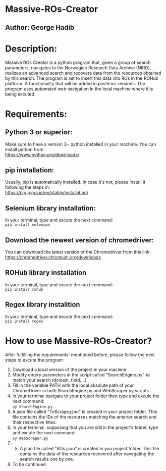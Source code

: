 # Massive-ROs-Creator
## Author: George Hadib

# Description:
Massive ROs Creator is a python program that, given a group of search parameters, navigates to the Norwegian Research Data Archive (NIRD), realizes an advanced search and recovers data from the resources obtained by this search.
The program is set to insert this data into ROs in the ROHub platform. A functionality that will be added in posterior versions.
The program uses automated web navigation in the local machine where it is being excuted.

# Requirements:

## Python 3 or superior:
Make sure to have a version 3+ python installed in your machine. 
You can install python from: \
https://www.python.org/downloads/ 

## pip installation:
Usually, pip is automatically installed. In case it's not, please install it following the steps in: \
https://pip.pypa.io/en/stable/installation/ 

## Selenium library installation:
In your terminal, type and excute the next command: \
`pip install selenium`  

## Download the newest version of chromedriver:
You can download the latest version of the Chromedriver from this link: \
https://chromedriver.chromium.org/downloads 

## ROHub library installation
In your terminal, type and excute the next command: \
`pip install rohub` 

## Regex library instalition
In your terminal, type and excute the next command: \
`pip install regex` 

# How to use Massive-ROs-Creator?
After fulfilling the requirements' mentioned before, please follow the next steps to excute the program:

1. Download a local version of the project in your machine
2. Modify entery parameters in the script called "SearchEngine.py" to match your search (domain, field....)
3. Fill in the variable PATH with the local absolute path of your ChromeDriver in both SearchEngine.py and WebScraper.py scripts
4. In your terminal navigate to your project folder then type and excute the next command: \
`py SearchEngine.py`
5. A json file called "ToScrape.json" is created in your project folder. This file contains the IDs of the resourses matching the anterior search and their respective titles.
6. In your terminal, supposing that you are still in the project's folder, type and excute the next command: \
`py WebScraper.py`
7. 5. A json file called "ROs.json" is created in you project folder. This file contains the data of the resources recovered after navegating  the search results one by one.
8. To be continued


